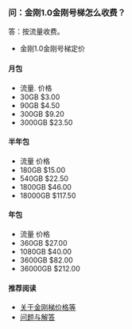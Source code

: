 ### 问：金刚1.0金刚号梯怎么收费？

答：按流量收费。

- 金刚1.0金刚号梯定价

#### 月包
- 流量.         价格
- 30GB         $3.00
- 90GB         $4.50
- 300GB        $9.20
- 3000GB       $23.50

#### 半年包
- 流量          价格
- 180GB        $15.00
- 540GB        $22.50
- 1800GB       $46.00
- 18000GB      $117.50

#### 年包
- 流量          价格
- 360GB        $27.00
- 1080GB       $40.00
- 3600GB       $82.00
- 36000GB      $212.00

#### 推荐阅读
- [关于金刚梯价格等](https://a2zitpro.github.io/web/列表-金刚梯价格)
- [问题与解答](https://a2zitpro.github.io/web/列表-问题与解答)
